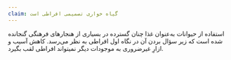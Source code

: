 ```yaml
---
claim: گیاه خواری تصمیمی افراطی است
---
```

استفاده از حیوانات به‌عنوان غذا چنان گسترده در بسیاری از هنجارهای فرهنگی گنجانده شده است که زیر سؤال بردن آن در نگاه اول افراطی به نظر می‌رسد. کاهش آسیب و ازارِ غیرضروری به موجودات دیگر نمیتواند افراطی لقب بگیرد.